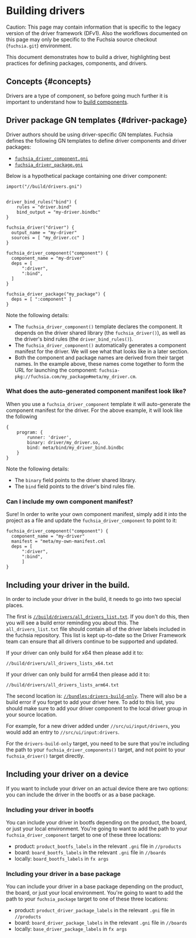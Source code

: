 # Building drivers

Caution: This page may contain information that is specific to the legacy
version of the driver framework (DFv1). Also the workflows documented on
this page may only be specific to the Fuchsia source checkout
(`fuchsia.git`) environment.

This document demonstrates how to build a driver, highlighting best
practices for defining packages, components, and drivers.

## Concepts {#concepts}

Drivers are a type of component, so before going much further it is important
to understand how to
[build components](/docs/development/components/build.md).

## Driver package GN templates {#driver-package}

Driver authors should be using driver-specific GN templates.
Fuchsia defines the following GN templates to define driver components and
driver packages:

*   [`fuchsia_driver_component.gni`](/build/drivers/fuchsia_driver_component.gni)
*   [`fuchsia_driver_package.gni`](/build/drivers/fuchsia_driver_package.gni)

Below is a hypothetical package containing one driver component:

```gn
import("//build/drivers.gni")


driver_bind_rules("bind") {
    rules = "driver.bind"
    bind_output = "my-driver.bindbc"
}

fuchsia_driver("driver") {
  output_name = "my-driver"
  sources = [ "my_driver.cc" ]
}

fuchsia_driver_component("component") {
  component_name = "my-driver"
  deps = [
      ":driver",
      ":bind",
  ]
}

fuchsia_driver_package("my_package") {
  deps = [ ":component" ]
}
```

Note the following details:
*   The `fuchsia_driver_component()` template declares the component.
    It depends on the driver shared library (the `fuchsia_driver()`), as well
    as the driver's bind rules (the `driver_bind_rules()`).
*   The `fuchsia_driver_component()` automatically generates a component manifest
    for the driver. We will see what that looks like in a later section.
*   Both the component and package names are derived from their target names.
    In the example above, these names come together to form the URL for
    launching the component:
    `fuchsia-pkg://fuchsia.com/my_package#meta/my_driver.cm`.

### What does the auto-generated component manifest look like?

When you use a `fuchsia_driver_component` template it will auto-generate
the component manifest for the driver. For the above example, it will look like
the following

```
{
    program: {
        runner: 'driver',
        binary: driver/my_driver.so,
        bind: meta/bind/my_driver_bind.bindbc
    }
}
```

Note the following details:
*   The `binary` field points to the driver shared library.
*   The `bind` field points to the driver's bind rules file.

### Can I include my own component manifest?

Sure! In order to write your own component manifest, simply add
it into the project as a file and update the `fuchsia_driver_component`
to point to it:

```
fuchsia_driver_component("component") {
  component_name = "my-driver"
  manifest = "meta/my-own-manifest.cml
  deps = [
      ":driver",
      ":bind",
      ]
}
```

## Including your driver in the build.

In order to include your driver in the build, it needs to go into
two special places.

The first is
[`//build/drivers/all_drivers_list.txt`](/build/drivers/all_drivers_list.txt).
If you don't do this, then you will see a build error reminding you about this.
The `all_drivers_list.txt` file should contain all of the driver labels included
in the fuchsia repository. This list is kept up-to-date so the Driver Framework
team can ensure that all drivers continue to be supported and updated.

If your driver can only build for x64 then please add it to:

`//build/drivers/all_drivers_lists_x64.txt`

If your driver can only build for arm64 then please add it to:

`//build/drivers/all_drivers_lists_arm64.txt`

The second location is:
[`//bundles:drivers-build-only`](//bundles/BUILD.gn).
There will also be a build error if you forget to add your driver here.
To add to this list, you should make sure to add your driver component to
the local driver group in your source location.

For example, for a new driver added under `//src/ui/input/drivers`, you would
add an entry to `//src/ui/input:drivers`.

For the `drivers-build-only` target, you need to be sure that you're including
the path to your `fuchsia_driver_components()` target, and not point to your
`fuchsia_driver()` target directly.

## Including your driver on a device

If you want to include your driver on an actual device there are two options:
you can include the driver in the bootfs or as a base package.

### Including your driver in bootfs

You can include your driver in bootfs depending on the product, the board, or
just your local environment. You're going to want to add the path to your
`fuchsia_driver_component` target to one of these three locations:

* product: `product_bootfs_labels` in the relevant `.gni` file in `//products`
* board: `board_bootfs_labels` in the relevant `.gni` file in `//boards`
* locally: `board_bootfs_labels` in `fx args`

### Including your driver in a base package

You can include your driver in a base package depending on the product, the board, or
just your local environment. You're going to want to add the path to your
`fuchsia_package` target to one of these three locations:

* product: `product_driver_package_labels` in the relevant `.gni` file in `//products`
* board: `board_driver_package_labels` in the relevant `.gni` file in `//boards`
* locally: `base_driver_package_labels` in `fx args`
